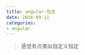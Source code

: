 ```yaml
---
title: angular-包含
date: 2016-09-11
categories: 
- angular
---
```



> 感觉有点类似自定义指定

<div ng-include="'myUsers_List.htm'"></div>
<div ng-include="'myUsers_Form.htm'"></div>
